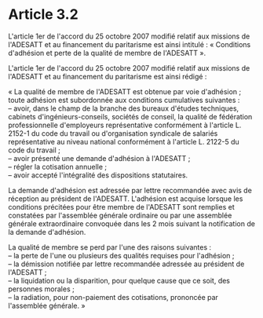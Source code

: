 # Article 3.2

L'article 1er de l'accord du 25 octobre 2007 modifié relatif aux missions de l'ADESATT et au financement du paritarisme est ainsi intitulé : « Conditions d'adhésion et perte de la qualité de membre de l'ADESATT ».

L'article 1er de l'accord du 25 octobre 2007 modifié relatif aux missions de l'ADESATT et au financement du paritarisme est ainsi rédigé :

« La qualité de membre de l'ADESATT est obtenue par voie d'adhésion ; toute adhésion est subordonnée aux conditions cumulatives suivantes :  
 – avoir, dans le champ de la branche des bureaux d'études techniques, cabinets d'ingénieurs-conseils, sociétés de conseil, la qualité de fédération professionnelle d'employeurs représentative conformément à l'article L. 2152-1 du code du travail ou d'organisation syndicale de salariés représentative au niveau national conformément à l'article L. 2122-5 du code du travail ;  
 – avoir présenté une demande d'adhésion à l'ADESATT ;  
 – régler la cotisation annuelle ;  
 – avoir accepté l'intégralité des dispositions statutaires.

La demande d'adhésion est adressée par lettre recommandée avec avis de réception au président de l'ADESATT. L'adhésion est acquise lorsque les conditions précitées pour être membre de l'ADESATT sont remplies et constatées par l'assemblée générale ordinaire ou par une assemblée générale extraordinaire convoquée dans les 2 mois suivant la notification de la demande d'adhésion.

La qualité de membre se perd par l'une des raisons suivantes :  
 – la perte de l'une ou plusieurs des qualités requises pour l'adhésion ;  
 – la démission notifiée par lettre recommandée adressée au président de l'ADESATT ;  
 – la liquidation ou la disparition, pour quelque cause que ce soit, des personnes morales ;  
 – la radiation, pour non-paiement des cotisations, prononcée par l'assemblée générale. »

